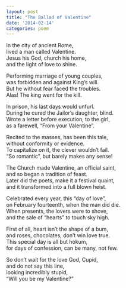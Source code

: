 ```yaml
---
layout: post
title: "The Ballad of Valentine"
date: '2014-02-14'
categories: poem
---
```


In the city of ancient Rome,  
lived a man called Valentine.  
Jesus his God, church his home,  
and the light of love to shine.  

Performing marriage of young couples,  
was forbidden and against King’s will.  
But he without fear faced the troubles.  
Alas! The king went for the kill.  

In prison, his last days would unfurl.  
During he cured the Jailor’s daughter, blind.  
Wrote a letter before execution, to the girl,  
as a farewell, “From your Valentine”.  

Recited to the masses, has been this tale,  
without conformity or evidence.  
To capitalize on it, the clever wouldn’t fail.  
“So romantic”, but barely makes any sense!  

The Church made Valentine, an official saint,  
and so began a tradition of feast.  
Later did the poets, make it a festival quaint,  
and it transformed into a full blown heist.  

Celebrated every year, this “day of love”,  
on February fourteenth, when the man did die.  
When presents, the lovers were to shove,  
and the sale of “hearts” to touch sky high.  

First of all, heart isn’t the shape of a bum,  
and roses, chocolates, don’t win love true.  
This special day is all but hokum,  
for days of confession, can be many, not few.  

So don’t wait for the love God, Cupid,  
and do not say this line,  
looking incredibly stupid,  
“Will you be my Valentine?”